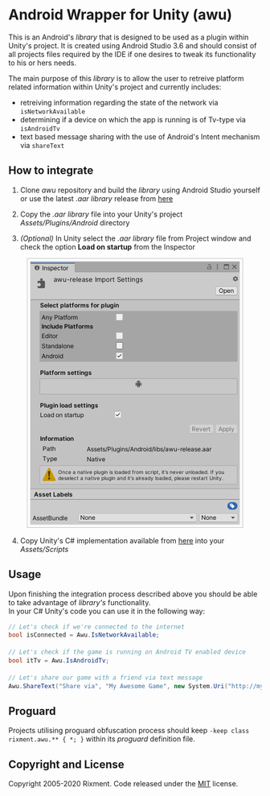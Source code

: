 # Android Wrapper for Unity (awu)

This is an Android's _library_ that is designed to be used as a plugin within Unity's project. It is created using Android Studio 3.6 and should consist of all projects files required by the IDE if one desires to tweak its functionality to his or hers needs.

The main purpose of this _library_ is to allow the user to retreive platform related information within Unity's project and currently includes:

- retreiving information regarding the state of the network via `isNetworkAvailable`
- determining if a device on which the app is running is of Tv-type via `isAndroidTv`
- text based message sharing with the use of Android's Intent mechanism via `shareText`

## How to integrate

1. Clone _awu_ repository and build the _library_ using Android Studio yourself or use the latest _.aar library_ release from [here](awu/build/outputs/aar/awu-release.aar)

2. Copy the _.aar library_ file into your Unity's project _Assets/Plugins/Android_ directory

3. _(Optional)_ In Unity select the _.aar library_ file from Project window and check the option __Load on startup__ from the Inspector

<p align="center"><img src="./read.me/awu_inspector.png"></p> 

4. Copy Unity's C# implementation available from [here](UnityScript/Awu.cs) into your _Assets/Scripts_

## Usage

Upon finishing the integration process described above you should be able to take advantage of _library's_ functionality.<br>
In your C# Unity's code you can use it in the following way:

```csharp
// Let's check if we're connected to the internet
bool isConnected = Awu.IsNetworkAvailable;

// Let's check if the game is running on Android TV enabled device
bool itTv = Awu.IsAndroidTv;

// Let's share our game with a friend via text message
Awu.ShareText("Share via", "My Awesome Game", new System.Uri("http://my.awesomegame.com"));
```

## Proguard

Projects utilising proguard obfuscation process should keep `-keep class rixment.awu.** { *; }` within its _proguard_ definition file.
## Copyright and License
Copyright 2005-2020 Rixment. Code released under the [MIT](./LICENSE) license.
